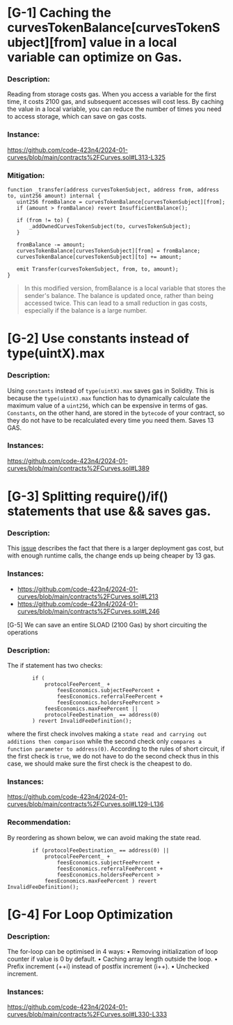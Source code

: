# [G-1] Caching the curvesTokenBalance[curvesTokenSubject][from] value in a local variable can optimize on Gas.

### Description:
Reading from storage costs gas. When you access a variable for the first time, it costs 2100 gas, and subsequent accesses will cost less. By caching the value in a local variable, you can reduce the number of times you need to access storage, which can save on gas costs.

### Instance:
https://github.com/code-423n4/2024-01-curves/blob/main/contracts%2FCurves.sol#L313-L325

### Mitigation:
```Solidity
function _transfer(address curvesTokenSubject, address from, address to, uint256 amount) internal {
   uint256 fromBalance = curvesTokenBalance[curvesTokenSubject][from];
   if (amount > fromBalance) revert InsufficientBalance();

   if (from != to) {
       _addOwnedCurvesTokenSubject(to, curvesTokenSubject);
   }

   fromBalance -= amount;
   curvesTokenBalance[curvesTokenSubject][from] = fromBalance;
   curvesTokenBalance[curvesTokenSubject][to] += amount;

   emit Transfer(curvesTokenSubject, from, to, amount);
}
```
> In this modified version, fromBalance is a local variable that stores the sender's balance. The balance is updated once, rather than being accessed twice. This can lead to a small reduction in gas costs, especially if the balance is a large number. 

# [G-2] Use constants instead of type(uintX).max

### Description:
Using `constants` instead of `type(uintX).max` saves gas in Solidity. This is because the `type(uintX).max` function has to dynamically calculate the maximum value of a `uint256`, which can be expensive in terms of gas. `Constants`, on the other hand, are stored in the `bytecode` of your contract, so they do not have to be recalculated every time you need them. 
Saves 13 GAS. 

### Instances:
https://github.com/code-423n4/2024-01-curves/blob/main/contracts%2FCurves.sol#L389

# [G-3] Splitting require()/if() statements that use && saves gas.

### Description:
This [issue](https://github.com/code-423n4/2022-01-xdefi-findings/issues/128) describes the fact that there is a larger deployment gas cost, but with enough runtime calls, the change ends up being cheaper by 13 gas.

### Instances:
- https://github.com/code-423n4/2024-01-curves/blob/main/contracts%2FCurves.sol#L213
- https://github.com/code-423n4/2024-01-curves/blob/main/contracts%2FCurves.sol#L246

[G-5] We can save an entire SLOAD (2100 Gas) by short circuiting the operations

### Description:
The if statement has two checks:
```Solidity
        if (
            protocolFeePercent_ +
                feesEconomics.subjectFeePercent +
                feesEconomics.referralFeePercent +
                feesEconomics.holdersFeePercent >
            feesEconomics.maxFeePercent ||
            protocolFeeDestination_ == address(0)
        ) revert InvalidFeeDefinition();
```
 where the first check involves making a `state read and carrying out additions then comparison` while the second check only `compares a function parameter to address(0)`.
According to the rules of short circuit, if the first check is `true`, we do not have to do the second check thus in this case, we should make sure the first check is the cheapest to do.

### Instances:
https://github.com/code-423n4/2024-01-curves/blob/main/contracts%2FCurves.sol#L129-L136

### Recommendation:
By reordering as shown below, we can avoid making the state read. 
```Solidity
        if (protocolFeeDestination_ == address(0) ||
            protocolFeePercent_ +
                feesEconomics.subjectFeePercent +
                feesEconomics.referralFeePercent +
                feesEconomics.holdersFeePercent >
            feesEconomics.maxFeePercent ) revert InvalidFeeDefinition();
```

# [G-4] For Loop Optimization

### Description: 
The for-loop can be optimised in 4 ways:
• Removing initialization of loop counter if value is 0 by default.
• Caching array length outside the loop.
• Prefix increment (++i) instead of postfix increment (i++).
• Unchecked increment.

### Instances:
https://github.com/code-423n4/2024-01-curves/blob/main/contracts%2FCurves.sol#L330-L333